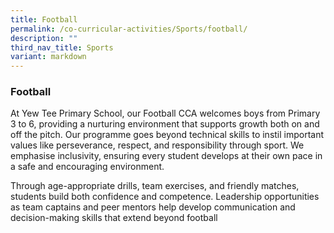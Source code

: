 ```yaml
---
title: Football
permalink: /co-curricular-activities/Sports/football/
description: ""
third_nav_title: Sports
variant: markdown
---
```

### Football

At Yew Tee Primary School, our Football CCA welcomes boys from Primary 3 to 6, providing a nurturing environment that supports growth both on and off the pitch. Our programme goes beyond technical skills to instil important values like perseverance, respect, and responsibility through sport. We emphasise inclusivity, ensuring every student develops at their own pace in a safe and encouraging environment. 

Through age-appropriate drills, team exercises, and friendly matches, students build both confidence and competence. Leadership opportunities as team captains and peer mentors help develop communication and decision-making skills that extend beyond football